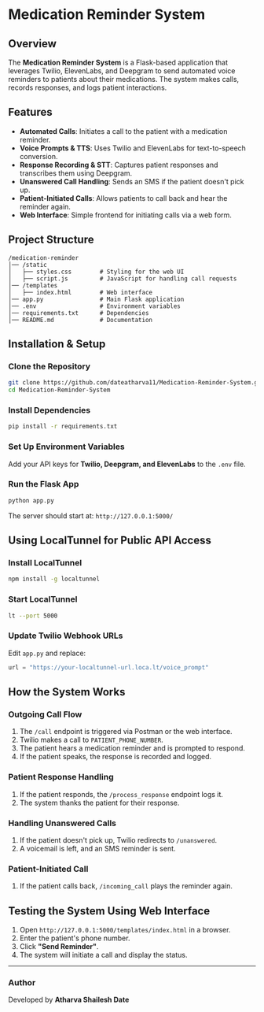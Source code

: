 # Medication Reminder System

## Overview
The **Medication Reminder System** is a Flask-based application that leverages Twilio, ElevenLabs, and Deepgram to send automated voice reminders to patients about their medications. The system makes calls, records responses, and logs patient interactions.

## Features
- **Automated Calls**: Initiates a call to the patient with a medication reminder.
- **Voice Prompts & TTS**: Uses Twilio and ElevenLabs for text-to-speech conversion.
- **Response Recording & STT**: Captures patient responses and transcribes them using Deepgram.
- **Unanswered Call Handling**: Sends an SMS if the patient doesn't pick up.
- **Patient-Initiated Calls**: Allows patients to call back and hear the reminder again.
- **Web Interface**: Simple frontend for initiating calls via a web form.

## Project Structure
```
/medication-reminder
│── /static
│   ├── styles.css        # Styling for the web UI
│   ├── script.js         # JavaScript for handling call requests
│── /templates
│   ├── index.html        # Web interface
│── app.py                # Main Flask application
│── .env                  # Environment variables
│── requirements.txt      # Dependencies
│── README.md             # Documentation
```

## Installation & Setup

### Clone the Repository
```sh
git clone https://github.com/dateatharva11/Medication-Reminder-System.git
cd Medication-Reminder-System
```

### Install Dependencies
```sh
pip install -r requirements.txt
```

### Set Up Environment Variables
Add your API keys for **Twilio, Deepgram, and ElevenLabs** to the `.env` file.

### Run the Flask App
```sh
python app.py
```
The server should start at: `http://127.0.0.1:5000/`

## Using LocalTunnel for Public API Access

### Install LocalTunnel
```sh
npm install -g localtunnel
```

### Start LocalTunnel
```sh
lt --port 5000
```

### Update Twilio Webhook URLs
Edit `app.py` and replace:
```python
url = "https://your-localtunnel-url.loca.lt/voice_prompt"
```

## How the System Works

### Outgoing Call Flow
1. The `/call` endpoint is triggered via Postman or the web interface.
2. Twilio makes a call to `PATIENT_PHONE_NUMBER`.
3. The patient hears a medication reminder and is prompted to respond.
4. If the patient speaks, the response is recorded and logged.

### Patient Response Handling
1. If the patient responds, the `/process_response` endpoint logs it.
2. The system thanks the patient for their response.

### Handling Unanswered Calls
1. If the patient doesn't pick up, Twilio redirects to `/unanswered`.
2. A voicemail is left, and an SMS reminder is sent.

### Patient-Initiated Call
1. If the patient calls back, `/incoming_call` plays the reminder again.

## Testing the System Using Web Interface
1. Open `http://127.0.0.1:5000/templates/index.html` in a browser.
2. Enter the patient's phone number.
3. Click **"Send Reminder"**.
4. The system will initiate a call and display the status.

---

### Author
Developed by **Atharva Shailesh Date**
